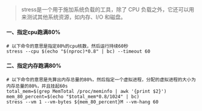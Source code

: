 > stress是一个用于施加系统负载的工具，除了 CPU 负载之外，它还可以用来测试其他系统资源，如内存、I/O 和磁盘。
#### 一、指定cpu跑满80%
```shell
# 以下命令的意思是指定80%的cpu核数，然后运行持续60秒
stress --cpu $(echo "$(nproc)*0.8" | bc) --timeout 60
```
#### 二、指定内存跑满80%
```shell
# 以下命令的意思是先算出内存总量的80%，然后指定一个虚拟进程，分配的虚拟进程的大小为内存总量的80%，并且挂起60s
total_mem=$(grep MemTotal /proc/meminfo | awk '{print $2}')
mem_80_percent=$(echo "$total_mem*0.8/1024" | bc)
stress --vm 1 --vm-bytes ${mem_80_percent}M --vm-hang 60

```

